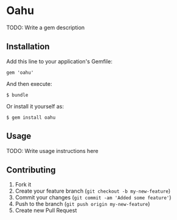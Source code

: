 # Oahu

TODO: Write a gem description

## Installation

Add this line to your application's Gemfile:

    gem 'oahu'

And then execute:

    $ bundle

Or install it yourself as:

    $ gem install oahu

## Usage

TODO: Write usage instructions here

## Contributing

1. Fork it
2. Create your feature branch (`git checkout -b my-new-feature`)
3. Commit your changes (`git commit -am 'Added some feature'`)
4. Push to the branch (`git push origin my-new-feature`)
5. Create new Pull Request
